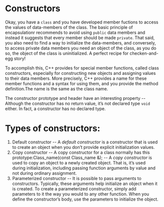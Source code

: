 # Constructors

Okay, you have a `class` and you have developed member fuctions to access the values of data-members of the class. The basic principle of encapsulationr recommends to avoid using `public` data members and instead it suggests that every member should be made `private`. That said, you also need to find a way to initialize the data-members, and conversely, to access private data members you need an object of the class, as you do so, the object of the class is uninitialized. A perfect recipe for checken-and-egg story!

To accomplish this, C++ provides for special member functions, called class constructors, especially for constructing new objects and assigning values to their data members. More precisely, C++ provides a name for these member functions and a syntax for using them, and you provide the method definition.The name is the same as the class name.

The constructor prototype and header have an interesting property -- Although the constructor has no return value, it’s not declared type `void` either. In fact, a constructor has no declared type.

# Types of constructors:

1. Default constructor -- A *default constructor* is a constructor that is used to create an object when you don’t provide explicit initialization values.
2. Copy constructor -- A copy constructor for a class normally has this prototype:Class_name(const Class_name &); -- A *copy constructor* is used to copy an object to a newly created object. That is, it’s used during initialization, including passing function arguments by value and not during ordinary assignment.
3. Parameterized constructor -- It is possible to pass arguments to constructors. Typically, these arguments help initialize an object when it is created. To create a parameterized constructor, simply add parameters to it the way you would to any other function. When you define the constructor’s body, use the parameters to initialize the object. 



